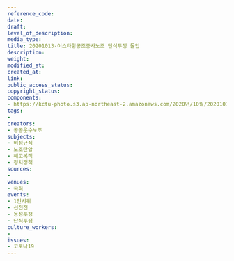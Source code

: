 ```yaml
---
reference_code: 
date: 
draft: 
level_of_description: 
media_type: 
title: 20201013-이스타항공조종사노조 단식투쟁 돌입
description: 
weight: 
modified_at: 
created_at: 
link: 
public_access_status: 
copyright_status: 
components:
- https://kctu-photo.s3.ap-northeast-2.amazonaws.com/2020년/10월/20201013-이스타항공조종사노조+단식투쟁+돌입/_W5D0058.JPG
tags:
- 
creators:
- 공공운수노조
subjects:
- 비정규직
- 노조탄압
- 해고복직
- 정치정책
sources:
- 
venues:
- 국회
events:
- 1인시위
- 선전전
- 농성투쟁
- 단식투쟁
culture_workers:
- 
issues:
- 코로나19
---
```

